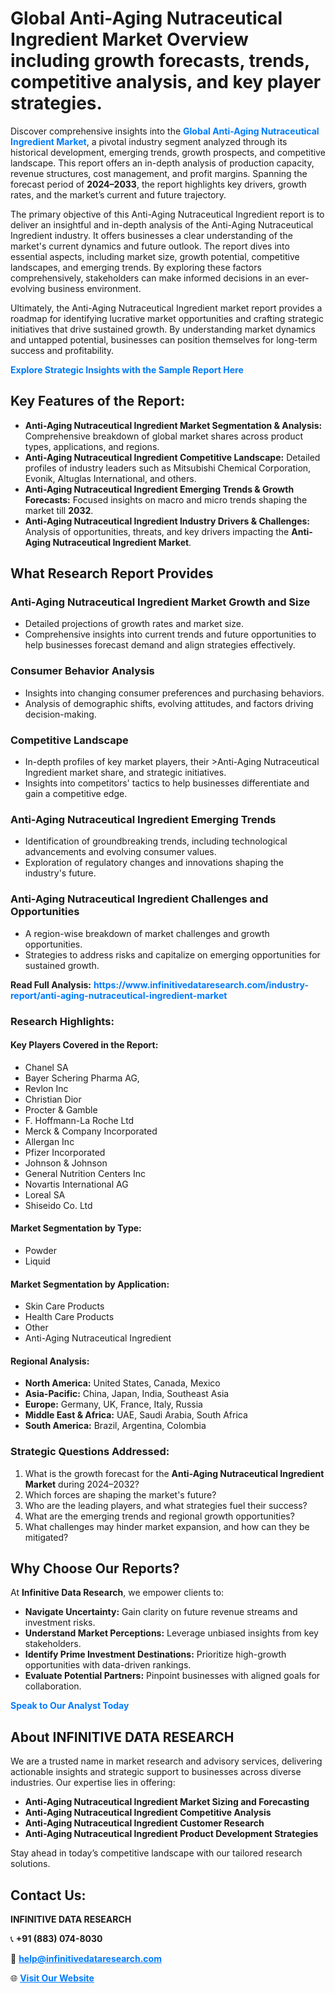 <h1>Global Anti-Aging Nutraceutical Ingredient Market Overview including growth forecasts, trends, competitive analysis, and key player strategies.</h1>
<p>
Discover comprehensive insights into the 
<a href="https://www.infinitivedataresearch.com/industry-report/anti-aging-nutraceutical-ingredient-market" rel="dofollow" style="color: #007BFF; text-decoration: none;"><strong>Global Anti-Aging Nutraceutical Ingredient Market</strong></a>, a pivotal industry segment analyzed through its historical development, emerging trends, growth prospects, and competitive landscape. This report offers an in-depth analysis of production capacity, revenue structures, cost management, and profit margins. Spanning the forecast period of <strong>2024–2033</strong>, the report highlights key drivers, growth rates, and the market’s current and future trajectory.
</p>
<p>
The primary objective of this Anti-Aging Nutraceutical Ingredient report is to deliver an insightful and in-depth analysis of the Anti-Aging Nutraceutical Ingredient industry. It offers businesses a clear understanding of the market's current dynamics and future outlook. The report dives into essential aspects, including market size, growth potential, competitive landscapes, and emerging trends. By exploring these factors comprehensively, stakeholders can make informed decisions in an ever-evolving business environment.
</p>
<p>
Ultimately, the Anti-Aging Nutraceutical Ingredient market report provides a roadmap for identifying lucrative market opportunities and crafting strategic initiatives that drive sustained growth. By understanding market dynamics and untapped potential, businesses can position themselves for long-term success and profitability.
</p>
<p>
<a href="https://www.infinitivedataresearch.com/request-sample/reportId=111715" style="color: #007BFF; text-decoration: none;"><strong>Explore Strategic Insights with the Sample Report Here</strong></a>
</p>

<h2>Key Features of the Report:</h2>
<ul>
<li><strong>Anti-Aging Nutraceutical Ingredient Market Segmentation & Analysis:</strong> Comprehensive breakdown of global market shares across product types, applications, and regions.</li>
<li><strong>Anti-Aging Nutraceutical Ingredient Competitive Landscape:</strong> Detailed profiles of industry leaders such as Mitsubishi Chemical Corporation, Evonik, Altuglas International, and others.</li>
<li><strong>Anti-Aging Nutraceutical Ingredient Emerging Trends & Growth Forecasts:</strong> Focused insights on macro and micro trends shaping the market till <strong>2032</strong>.</li>
<li><strong>Anti-Aging Nutraceutical Ingredient Industry Drivers & Challenges:</strong> Analysis of opportunities, threats, and key drivers impacting the <strong>Anti-Aging Nutraceutical Ingredient Market</strong>.</li>
</ul>

<h2>What Research Report Provides</h2>
<h3>Anti-Aging Nutraceutical Ingredient Market Growth and Size</h3>
<ul>
<li>Detailed projections of growth rates and market size.</li>
<li>Comprehensive insights into current trends and future opportunities to help businesses forecast demand and align strategies effectively.</li>
</ul>

<h3>Consumer Behavior Analysis</h3>
<ul>
<li>Insights into changing consumer preferences and purchasing behaviors.</li>
<li>Analysis of demographic shifts, evolving attitudes, and factors driving decision-making.</li>
</ul>

<h3>Competitive Landscape</h3>
<ul>
<li>In-depth profiles of key market players, their >Anti-Aging Nutraceutical Ingredient market share, and strategic initiatives.</li>
<li>Insights into competitors' tactics to help businesses differentiate and gain a competitive edge.</li>
</ul>

<h3>Anti-Aging Nutraceutical Ingredient Emerging Trends</h3>
<ul>
<li>Identification of groundbreaking trends, including technological advancements and evolving consumer values.</li>
<li>Exploration of regulatory changes and innovations shaping the industry's future.</li>
</ul>

<h3>Anti-Aging Nutraceutical Ingredient Challenges and Opportunities</h3>
<ul>
<li>A region-wise breakdown of market challenges and growth opportunities.</li>
<li>Strategies to address risks and capitalize on emerging opportunities for sustained growth.</li>
</ul>
<p><strong>Read Full Analysis:</strong> <a href="https://www.infinitivedataresearch.com/industry-report/anti-aging-nutraceutical-ingredient-market" rel="dofollow" style="color: #007BFF; text-decoration: none;"><strong>https://www.infinitivedataresearch.com/industry-report/anti-aging-nutraceutical-ingredient-market</strong></a></p>
<h3>Research Highlights:</h3>
<h4>Key Players Covered in the Report:</h4>
<ul><li>Chanel SA</li><li>Bayer Schering Pharma AG,</li><li>Revlon Inc</li><li>Christian Dior</li><li>Procter &amp; Gamble</li><li>F. Hoffmann-La Roche Ltd</li><li>Merck &amp; Company Incorporated</li><li>Allergan Inc</li><li>Pfizer Incorporated</li><li>Johnson &amp; Johnson</li><li>General Nutrition Centers Inc</li><li>Novartis International AG</li><li>Loreal SA</li><li>Shiseido Co. Ltd</li></ul>
<h4>Market Segmentation by Type:</h4>
<ul><li>Powder</li><li>Liquid</li></ul>
<h4>Market Segmentation by Application:</h4>
<ul><li>Skin Care Products</li><li>Health Care Products</li><li>Other</li><li>Anti-Aging Nutraceutical Ingredient</li></ul>

<h4>Regional Analysis:</h4>
<ul>
<li><strong>North America:</strong> United States, Canada, Mexico</li>
<li><strong>Asia-Pacific:</strong> China, Japan, India, Southeast Asia</li>
<li><strong>Europe:</strong> Germany, UK, France, Italy, Russia</li>
<li><strong>Middle East & Africa:</strong> UAE, Saudi Arabia, South Africa</li>
<li><strong>South America:</strong> Brazil, Argentina, Colombia</li>
</ul>

<h3>Strategic Questions Addressed:</h3>
<ol>
<li>What is the growth forecast for the <strong>Anti-Aging Nutraceutical Ingredient Market</strong> during 2024–2032?</li>
<li>Which forces are shaping the market's future?</li>
<li>Who are the leading players, and what strategies fuel their success?</li>
<li>What are the emerging trends and regional growth opportunities?</li>
<li>What challenges may hinder market expansion, and how can they be mitigated?</li>
</ol>

<h2>Why Choose Our Reports?</h2>
<p>At <strong>Infinitive Data Research</strong>, we empower clients to:</p>
<ul>
<li><strong>Navigate Uncertainty:</strong> Gain clarity on future revenue streams and investment risks.</li>
<li><strong>Understand Market Perceptions:</strong> Leverage unbiased insights from key stakeholders.</li>
<li><strong>Identify Prime Investment Destinations:</strong> Prioritize high-growth opportunities with data-driven rankings.</li>
<li><strong>Evaluate Potential Partners:</strong> Pinpoint businesses with aligned goals for collaboration.</li>
</ul>
<p><a href="https://www.infinitivedataresearch.com/industry-report/anti-aging-nutraceutical-ingredient-market" rel="dofollow" style="color: #007BFF; text-decoration: none;"><strong>Speak to Our Analyst Today</strong></a></p>

<h2>About INFINITIVE DATA RESEARCH</h2>
<p>We are a trusted name in market research and advisory services, delivering actionable insights and strategic support to businesses across diverse industries. Our expertise lies in offering:</p>
<ul>
<li><strong>Anti-Aging Nutraceutical Ingredient Market Sizing and Forecasting</strong></li>
<li><strong>Anti-Aging Nutraceutical Ingredient Competitive Analysis</strong></li>
<li><strong>Anti-Aging Nutraceutical Ingredient Customer Research</strong></li>
<li><strong>Anti-Aging Nutraceutical Ingredient Product Development Strategies</strong></li>
</ul>
<p>Stay ahead in today’s competitive landscape with our tailored research solutions.</p>

<h2>Contact Us:</h2>
<p><strong>INFINITIVE DATA RESEARCH</strong></p>
<p>📞 <strong>+91 (883) 074-8030</strong></p>
<p>📧 <strong><a href="mailto:help@infinitivedataresearch.com" style="color: #007BFF;">help@infinitivedataresearch.com</a></strong></p>
<p>🌐 <strong><a href="https://www.infinitivedataresearch.com" rel="dofollow" style="color: #007BFF;">Visit Our Website</a></strong></p>